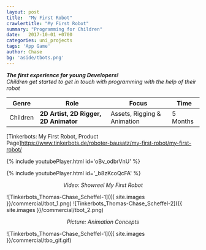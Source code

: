 ```yaml
---
layout: post
title:  "My First Robot"
crawlertitle: "My First Robot"
summary: "Programming for Children"
date:   2017-10-01 +0700
categories: uni_projects
tags: 'App Game'
author: Chase
bg: 'aside/tbots.png'
---
```

*__The first experience for young Developers!__ <br>
Children get started to get in touch with programming with the help of their robot*

Genre | Role | Focus | Time |
------------ | -------------| -------- |----|
Children | **2D Artist, 2D Rigger, 2D Animator** | Assets, Rigging & Animation | 5 Months |

[Tinkerbots: My First Robot, Product Page]https://www.tinkerbots.de/roboter-bausatz/my-first-robot/my-first-robot/ 

{% include youtubePlayer.html id='oBv_odbrVnU' %}


{% include youtubePlayer.html id='_b8zKcoQcFA' %}
<p align="center"><i> Video: Showreel My First Robot </i></p> 

![Tinkerbots_Thomas-Chase_Scheffel-1]({{ site.images }}/commercial/tbot_1.png)
![Tinkerbots_Thomas-Chase_Scheffel-2]({{ site.images }}/commercial/tbot_2.png)
<p align="center"><i>Picture: Animation Concepts </i></p>

![Tinkerbots_Thomas-Chase_Scheffel-1]({{ site.images }}/commercial/tbo_gif.gif)



